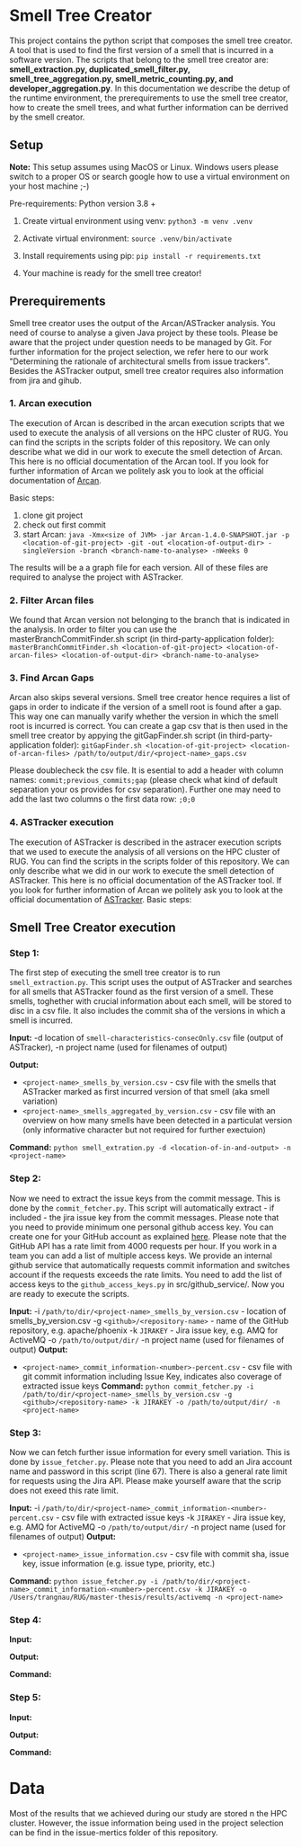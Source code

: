 # Smell Tree Creator

This project contains the python script that composes the smell tree creator. A tool that is used to find the first version of a smell that is incurred in a software version. The scripts that belong to the smell tree creator are: **smell_extraction.py, duplicated_smell_filter.py, smell_tree_aggregation.py, smell_metric_counting.py, and developer_aggregation.py**. In this documentation we describe the detup of the runtime environment, the prerequirements to use the smell tree creator, how to create the smell trees, and what further information can be derrived by the smell creator.

## Setup

**Note:** This setup assumes using MacOS or Linux. Windows users please switch to a proper OS or search google how to use a virtual environment on your host machine ;-)

Pre-requirements: Python version 3.8 +

1. Create virtual environment using venv: `python3 -m venv .venv`

2. Activate virtual environment: `source .venv/bin/activate`

3. Install requirements using pip: `pip install -r requirements.txt`

4. Your machine is ready for the smell tree creator!

## Prerequirements
Smell tree creator uses the output of the Arcan/ASTracker analysis. You need of course to analyse a given Java project by these tools. Please be aware that the project under question needs to be managed by Git. For further information for the project selection, we refer here to our work "Determining the rationale of architectural smells from issue trackers". Besides the ASTracker output, smell tree creator requires also information from jira and gihub.

### 1. Arcan execution
The execution of Arcan is described in the arcan execution scripts that we used to execute the analysis of all versions on the HPC cluster of RUG. You can find the scripts in the scripts folder of this repository. We can only describe what we did in our work to execute the smell detection of Arcan. This here is no official documentation of the Arcan tool. If you look for further information of Arcan we politely ask you to look at the official documentation of [Arcan](https://gitlab.com/essere.lab.public/arcan).

Basic steps:
1. clone git project
2. check out first commit
3. start Arcan:
  `java -Xmx<size of JVM> -jar Arcan-1.4.0-SNAPSHOT.jar -p <location-of-git-project> -git -out <location-of-output-dir> -singleVersion -branch <branch-name-to-analyse> -nWeeks 0`
  
The results will be a a graph file for each version. All of these files are required to analyse the project with ASTracker.

### 2. Filter Arcan files
We found that Arcan version not belonging to the branch that is indicated in the analysis. In order to filter you can use the masterBranchCommitFinder.sh script (in third-party-application folder):
`masterBranchCommitFinder.sh <location-of-git-project> <location-of-arcan-files> <location-of-output-dir> <branch-name-to-analyse>`

### 3. Find Arcan Gaps
Arcan also skips several versions. Smell tree creator hence requires a list of gaps in order to indicate if the version of a smell root is found after a gap. This way one can manually varify whether the version in which the smell root is incurred is correct. You can create a gap csv that is then used in the smell tree creator by appying the gitGapFinder.sh script (in third-party-application folder):
`gitGapFinder.sh <location-of-git-project> <location-of-arcan-files> /path/to/output/dir/<project-name>_gaps.csv`

Please doublecheck the csv file. It is esential to add a header with column names: `commit;previous_commits;gap` (please check what kind of default separation your os provides for csv separation). Further one may need to add the last two columns o the first data row: `;0;0`


### 4. ASTracker execution
The execution of ASTracker is described in the astracer execution scripts that we used to execute the analysis of all versions on the HPC cluster of RUG. You can find the scripts in the scripts folder of this repository. We can only describe what we did in our work to execute the smell detection of ASTracker. This here is no official documentation of the ASTracker tool. If you look for further information of Arcan we politely ask you to look at the official documentation of [ASTracker](https://github.com/darius-sas/astracker).
Basic steps:

## Smell Tree Creator execution

### Step 1:
The first step of executing the smell tree creator is to run `smell_extraction.py`. This script uses the output of ASTracker and searches for all smells that ASTracker found as the first version of a smell. These smells, toghether with crucial information about each smell, will be stored to disc in a csv file. It also includes the commit sha of the versions in which a smell is incurred.

**Input:** 
-d  location of `smell-characteristics-consecOnly.csv` file (output of ASTracker), 
-n  project name (used for filenames of output)

**Output:**
-  `<project-name>_smells_by_version.csv` - csv file with the smells that ASTracker marked as first incurred version of that smell (aka smell variation)
-  `<project-name>_smells_aggregated_by_version.csv` - csv file with an overview on how many smells have been detected in a particulat version (only informative character but not required for further exectuion)

**Command:**
`python smell_extration.py -d <location-of-in-and-output> -n <project-name>`

### Step 2:
Now we need to extract the issue keys from the commit message. This is done by the `commit_fetcher.py`. This script will automatically extract - if included - the jira issue key from the commit messages. Please note that you need to provide minimum one personal github access key. You can create one for your GitHub account as explained [here](https://docs.github.com/en/github/authenticating-to-github/creating-a-personal-access-token). Please note that the GitHub API has a rate limit from 4000 requests per hour. If you work in a team you can add a list of multiple access keys. We provide an internal github service that automatically requests commit information and switches account if the requests exceeds the rate limits. You need to add the list of access keys to the `github_access_keys.py` in src/github_service/. Now you are ready to execute the scripts.

**Input:**
-i `/path/to/dir/<project-name>_smells_by_version.csv` - location of smells_by_version.csv
-g `<github>/<repository-name>` - name of the GitHub repository, e.g. apache/phoenix
-k `JIRAKEY` - Jira issue key, e.g. AMQ for ActiveMQ
-o `/path/to/output/dir/`
-n project name (used for filenames of output)
**Output:**
- `<project-name>_commit_information-<number>-percent.csv` - csv file with git commit information including Issue Key, indicates also coverage of extracted issue keys
**Command:**
`python commit_fetcher.py -i /path/to/dir/<project-name>_smells_by_version.csv -g <github>/<repository-name> -k JIRAKEY -o /path/to/output/dir/ -n <project-name>`


### Step 3:
Now we can fetch further issue information for every smell variation. This is done by `issue_fetcher.py`. Please note that you need to add an Jira account name and password in this script (line 67). There is also a general rate limit for requests using the Jira API. Please make yourself aware that the scrip does not exeed this rate limit.

**Input:**
-i `/path/to/dir/<project-name>_commit_information-<number>-percent.csv` - csv file with extracted issue keys
-k `JIRAKEY` - Jira issue key, e.g. AMQ for ActiveMQ
-o `/path/to/output/dir/`
-n project name (used for filenames of output)
**Output:**
- `<project-name>_issue_information.csv` - csv file with commit sha, issue key, issue information (e.g. issue type, priority, etc.)


**Command:**
`python issue_fetcher.py -i /path/to/dir/<project-name>_commit_information-<number>-percent.csv -k JIRAKEY -o /Users/trangnau/RUG/master-thesis/results/activemq -n <project-name>`


### Step 4:

**Input:**

**Output:**

**Command:**



### Step 5:

**Input:**

**Output:**

**Command:**

# Data
Most of the results that we achieved during our study are stored n the HPC cluster. However, the issue information being used in the project selection can be find in the issue-mertics folder of this repository.
